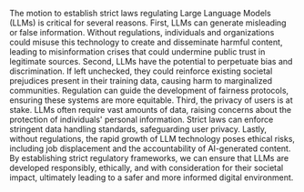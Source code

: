 The motion to establish strict laws regulating Large Language Models (LLMs) is critical for several reasons. First, LLMs can generate misleading or false information. Without regulations, individuals and organizations could misuse this technology to create and disseminate harmful content, leading to misinformation crises that could undermine public trust in legitimate sources. Second, LLMs have the potential to perpetuate bias and discrimination. If left unchecked, they could reinforce existing societal prejudices present in their training data, causing harm to marginalized communities. Regulation can guide the development of fairness protocols, ensuring these systems are more equitable. Third, the privacy of users is at stake. LLMs often require vast amounts of data, raising concerns about the protection of individuals' personal information. Strict laws can enforce stringent data handling standards, safeguarding user privacy. Lastly, without regulations, the rapid growth of LLM technology poses ethical risks, including job displacement and the accountability of AI-generated content. By establishing strict regulatory frameworks, we can ensure that LLMs are developed responsibly, ethically, and with consideration for their societal impact, ultimately leading to a safer and more informed digital environment.